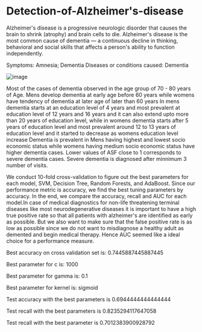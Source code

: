 # Detection-of-Alzheimer's-disease


Alzheimer's disease is a progressive neurologic disorder that causes the brain to shrink (atrophy) and brain cells to die. Alzheimer's disease is the most common cause of dementia — a continuous decline in thinking, behavioral and social skills that affects a person's ability to function independently.

Symptoms: Amnesia; Dementia
Diseases or conditions caused: Dementia

![image](https://user-images.githubusercontent.com/51492488/126383049-7989bb80-7a5a-4414-859d-6709dbd44556.png)


Most of the cases of dementia observed in the age group of 70 - 80 years of Age.
Mens develop dementia at early age before 60 years while womens have tendency of dementia at later age of later than 60 years
In mens dementia starts at an education level of 4 years and most prevalent at education level of 12 years and 16 years and it can also extend upto more than 20 years of education level, while in womens dementia starts after 5 years of education level and most prevalent around 12 to 13 years of education level and it started to decrease as womens education level increase
Dementia is prevalent in Mens having highest and lowest socio economic status while womens having medium socio economic status have higher dementia cases.
Lower values of ASF close to 1 corresponds to severe dementia cases.
Severe dementia is diagnosed after minnimum 3 number of visits.



We conduct 10-fold cross-validation to figure out the best parameters for each model, SVM, Decision Tree, Random Forests, and AdaBoost. Since our performance metric is accuracy, we find the best tuning parameters by accuracy. In the end, we compare the accuracy, recall and AUC for each model.In case of medical diagnostics for non-life threatening terminal diseases like most neurodegenerative diseases it is important to have a high true positive rate so that all patients with alzheimer's are identified as early as possible. But we also want to make sure that the false positive rate is as low as possible since we do not want to misdiagnose a healthy adult as demented and begin medical therapy. Hence AUC seemed like a ideal choice for a performance measure.


Best accuracy on cross validation set is: 0.7445887445887445

Best parameter for c is:  1000

Best parameter for gamma is:  0.1

Best parameter for kernel is:  sigmoid

Test accuracy with the best parameters is 0.6944444444444444

Test recall with the best parameters is 0.8235294117647058

Test recall with the best parameter is 0.7012383900928792



